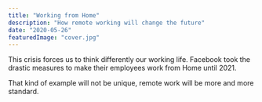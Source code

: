 ```yaml
---
title: "Working from Home"
description: "How remote working will change the future"
date: "2020-05-26"
featuredImage: "cover.jpg"
---
```


This crisis forces us to think differently our working life. Facebook took the drastic measures to make their employees work from Home until 2021.

That kind of example will not be unique, remote work will be more and more standard.
